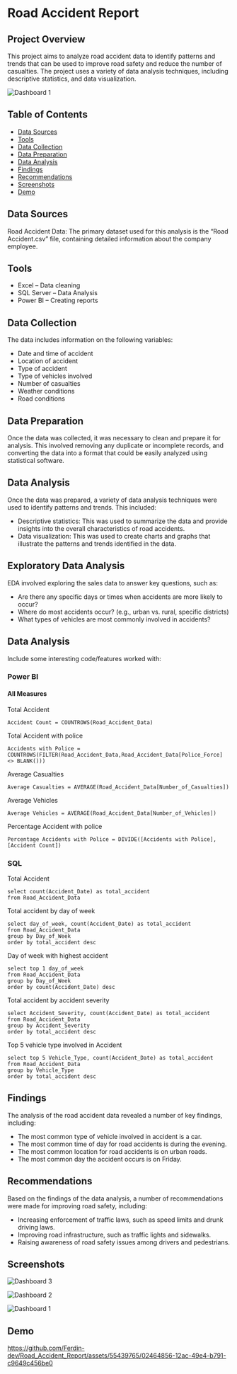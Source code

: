 # Road Accident Report

## Project Overview

This project aims to analyze road accident data to identify patterns and trends that can be used to improve road safety and reduce the number of casualties. The project uses a variety of data analysis techniques, including descriptive statistics, and data visualization.

![Dashboard 1](https://github.com/Ferdin-dev/Road_Accident_Report/assets/55439765/97384871-5131-4bfe-925d-532bb3b7ca78)


## Table of Contents
- [Data Sources](#data-sources)
- [Tools](#tools)
- [Data Collection](#data-collection)
- [Data Preparation](#data-preparation)
- [Data Analysis](#data-analysis)
- [Findings](#findings)
- [Recommendations](#recommendations)
- [Screenshots](#screenshots)
- [Demo](#demo)

## Data Sources

Road Accident Data: The primary dataset used for this analysis is the “Road Accident.csv” file, containing detailed information about the company employee.

## Tools
- Excel – Data cleaning
- SQL Server – Data Analysis
- Power BI – Creating reports

## Data Collection

The data includes information on the following variables:

- Date and time of accident
- Location of accident
- Type of accident
- Type of vehicles involved
- Number of casualties
- Weather conditions
- Road conditions

## Data Preparation

Once the data was collected, it was necessary to clean and prepare it for analysis. This involved removing any duplicate or incomplete records, and converting the data into a format that could be easily analyzed using statistical software.

## Data Analysis

Once the data was prepared, a variety of data analysis techniques were used to identify patterns and trends. This included:

- Descriptive statistics: This was used to summarize the data and provide insights into the overall characteristics of road accidents.
- Data visualization: This was used to create charts and graphs that illustrate the patterns and trends identified in the data.


## Exploratory Data Analysis
EDA involved exploring the sales data to answer key questions, such as:
- Are there any specific days or times when accidents are more likely to occur?
- Where do most accidents occur? (e.g., urban vs. rural, specific districts)
- What types of vehicles are most commonly involved in accidents?

## Data Analysis
Include some interesting code/features worked with:

### Power BI

#### All Measures

Total Accident
```
Accident Count = COUNTROWS(Road_Accident_Data)
```
Total Accident with police
```
Accidents with Police = COUNTROWS(FILTER(Road_Accident_Data,Road_Accident_Data[Police_Force] <> BLANK()))
```
Average Casualties
```
Average Casualties = AVERAGE(Road_Accident_Data[Number_of_Casualties])
```
Average Vehicles
```
Average Vehicles = AVERAGE(Road_Accident_Data[Number_of_Vehicles])
```
Percentage Accident with police
```
Percentage Accidents with Police = DIVIDE([Accidents with Police], [Accident Count])
```
### SQL

Total Accident
```
select count(Accident_Date) as total_accident
from Road_Accident_Data
```
Total accident by day of week
```
select day_of_week, count(Accident_Date) as total_accident
from Road_Accident_Data
group by Day_of_Week
order by total_accident desc
```
Day of week with highest accident
```
select top 1 day_of_week
from Road_Accident_Data
group by Day_of_Week
order by count(Accident_Date) desc
```
Total accident by accident severity
```
select Accident_Severity, count(Accident_Date) as total_accident
from Road_Accident_Data
group by Accident_Severity
order by total_accident desc
```
Top 5 vehicle type involved in Accident
```
select top 5 Vehicle_Type, count(Accident_Date) as total_accident
from Road_Accident_Data
group by Vehicle_Type
order by total_accident desc
```

## Findings

The analysis of the road accident data revealed a number of key findings, including:
- The most common type of vehicle involved in accident is a car.
- The most common time of day for road accidents is during the evening.
- The most common location for road accidents is on urban roads.
- The most common day the accident occurs is on Friday.

## Recommendations

Based on the findings of the data analysis, a number of recommendations were made for improving road safety, including:
- Increasing enforcement of traffic laws, such as speed limits and drunk driving laws.
- Improving road infrastructure, such as traffic lights and sidewalks.
- Raising awareness of road safety issues among drivers and pedestrians.

## Screenshots


![Dashboard 3](https://github.com/Ferdin-dev/Road_Accident_Report/assets/55439765/7a6f29ae-1f8e-4446-af4d-2596135a9090)


![Dashboard 2](https://github.com/Ferdin-dev/Road_Accident_Report/assets/55439765/728f1a07-0a15-4fa6-82ad-c244c406d968)


![Dashboard 1](https://github.com/Ferdin-dev/Road_Accident_Report/assets/55439765/9f2c63c4-a568-4f0b-8276-82686960c1b7)

## Demo

https://github.com/Ferdin-dev/Road_Accident_Report/assets/55439765/02464856-12ac-49e4-b791-c9649c456be0

